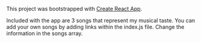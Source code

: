 This project was bootstrapped with [Create React App](https://github.com/facebookincubator/create-react-app).

Included with the app are 3 songs that represent my musical taste.
You can add your own songs by adding links within the index.js file.
Change the information in the songs array.